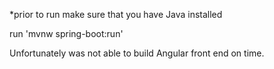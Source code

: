 *prior to run make sure that you have Java installed

run 'mvnw spring-boot:run'


Unfortunately was not able to build Angular front end on time.